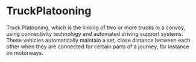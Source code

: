 # TruckPlatooning
Truck Platooning, which is the linking of two or more trucks in a convoy, using connectivity technology and automated driving support systems. These vehicles automatically maintain a set, close distance between each other when they are connected for certain parts of a journey, for instance on motorways.
